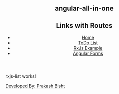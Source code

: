 <body>
  <app-root ng-version="20.2.4" _nghost-ng-c2887887920=""><div _ngcontent-ng-c2887887920="" class="app"><header _ngcontent-ng-c2887887920=""><section _ngcontent-ng-c2887887920=""><h1 _ngcontent-ng-c2887887920="">angular-all-in-one</h1></section><nav _ngcontent-ng-c2887887920=""><h2 _ngcontent-ng-c2887887920="">Links with Routes</h2><ul _ngcontent-ng-c2887887920=""><li _ngcontent-ng-c2887887920=""><a _ngcontent-ng-c2887887920="" routerlink="/" href="/">Home</a></li><li _ngcontent-ng-c2887887920=""><a _ngcontent-ng-c2887887920="" routerlink="/todo" href="/todo">ToDo List</a></li><li _ngcontent-ng-c2887887920=""><a _ngcontent-ng-c2887887920="" routerlink="/rxjs" href="/rxjs">RxJs Example</a></li><li _ngcontent-ng-c2887887920=""><a _ngcontent-ng-c2887887920="" routerlink="/angular-forms" href="/angular-forms">Angular Forms</a></li></ul></nav></header><main _ngcontent-ng-c2887887920=""><router-outlet _ngcontent-ng-c2887887920=""></router-outlet><app-rxjs-list><p>rxjs-list works!</p></app-rxjs-list><!--container--></main><footer _ngcontent-ng-c2887887920=""><a _ngcontent-ng-c2887887920="" target="_blank" href="https://github.com/prakashbisht20">Developed By: Prakash Bisht</a></footer></div></app-root>
<div id="quick-start-container"></div></body>